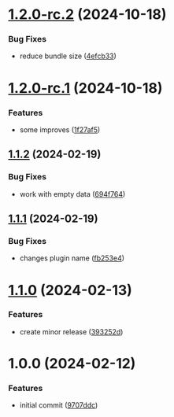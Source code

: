 # [1.2.0-rc.2](https://github.com/rushelex/rollup-plugin-circular-dependencies/compare/v1.2.0-rc.1...v1.2.0-rc.2) (2024-10-18)


### Bug Fixes

* reduce bundle size ([4efcb33](https://github.com/rushelex/rollup-plugin-circular-dependencies/commit/4efcb339b52f3376e7c9fa8d5cafcac3159b3f93))

# [1.2.0-rc.1](https://github.com/rushelex/rollup-plugin-circular-dependencies/compare/v1.1.2...v1.2.0-rc.1) (2024-10-18)


### Features

* some improves ([1f27af5](https://github.com/rushelex/rollup-plugin-circular-dependencies/commit/1f27af5656abed8ae9a416c346f5060033d248a4))

## [1.1.2](https://github.com/rushelex/rollup-plugin-circular-dependencies/compare/v1.1.1...v1.1.2) (2024-02-19)


### Bug Fixes

* work with empty data ([694f764](https://github.com/rushelex/rollup-plugin-circular-dependencies/commit/694f764da76e2ca8a73d7a0a52bc0abaa48aa530))

## [1.1.1](https://github.com/rushelex/rollup-plugin-circular-dependencies/compare/v1.1.0...v1.1.1) (2024-02-19)


### Bug Fixes

* changes plugin name ([fb253e4](https://github.com/rushelex/rollup-plugin-circular-dependencies/commit/fb253e4e9041fcf3d228d8900553e0466bffde1a))

# [1.1.0](https://github.com/rushelex/rollup-plugin-circular-dependencies/compare/v1.0.0...v1.1.0) (2024-02-13)


### Features

* create minor release ([393252d](https://github.com/rushelex/rollup-plugin-circular-dependencies/commit/393252d4f5a669a0c606591ac47bb414b7a7f0ea))

# 1.0.0 (2024-02-12)


### Features

* initial commit ([9707ddc](https://github.com/rushelex/rollup-plugin-circular-dependencies/commit/9707ddc6007a181c8b34669b265be356edd96e00))
